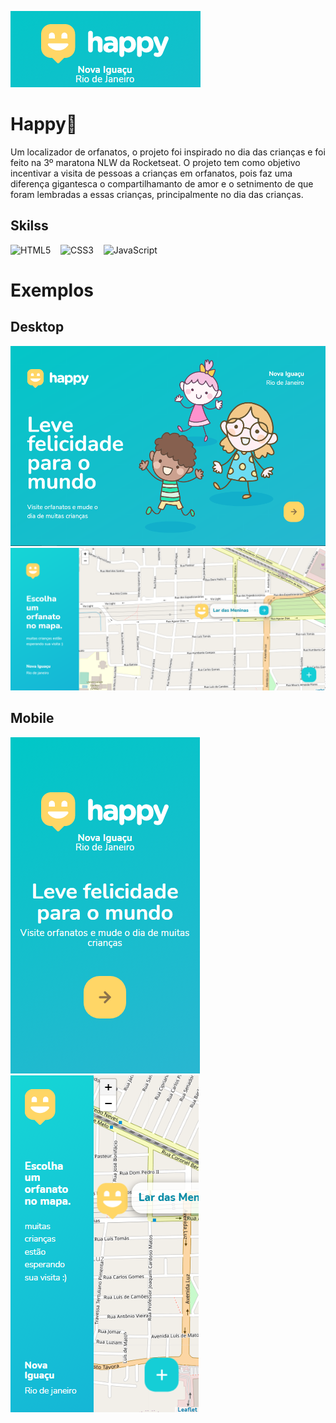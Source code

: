 ![screenshot](screenshot5.png)
# Happy👶

Um localizador de orfanatos, o projeto foi inspirado no dia das crianças e foi feito na 3º maratona NLW da Rocketseat. O projeto tem como objetivo incentivar
a visita de pessoas a crianças em orfanatos, pois faz uma diferença gigantesca o compartilhamanto de amor e o setnimento de que foram lembradas a essas crianças,
principalmente no dia das crianças.

## Skilss
<img src="https://img.shields.io/badge/HTML5-E34F26?style=for-the-badge&logo=html5&logoColor=white" alt="HTML5">&nbsp;
&nbsp;
<img src="https://img.shields.io/badge/CSS3-1572B6?style=for-the-badge&logo=css3&logoColor=white" alt="CSS3">&nbsp;
&nbsp;
<img src="https://img.shields.io/badge/JavaScript-F7DF1E?style=for-the-badge&logo=javascript&logoColor=black" alt="JavaScript">&nbsp;

# Exemplos

## Desktop
![screenshot](screenshot.png)<br/>
![screenshot](screenshot2.png)

## Mobile
![screenshot](screenshot3.png)
![screenshot](screenshot4.png)



